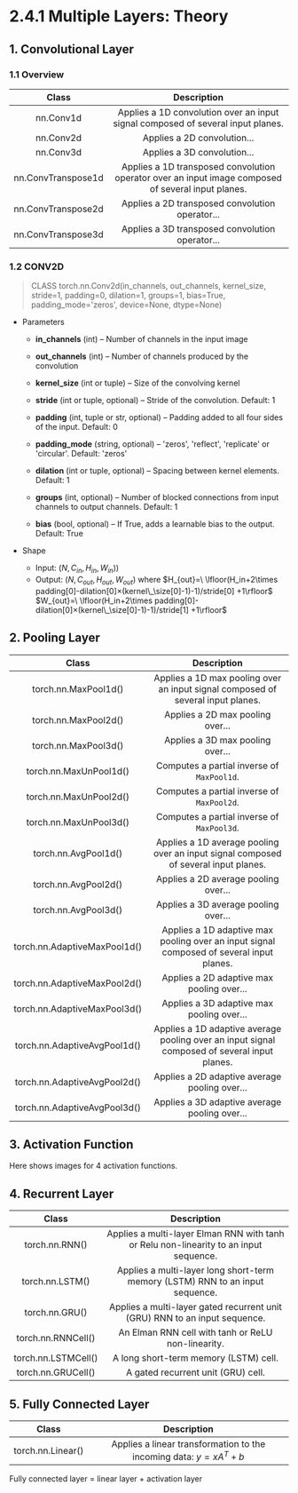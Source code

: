 # 2.4.1 Multiple Layers: Theory

## 1. Convolutional Layer

### 1.1 Overview

| Class | Description |
| :---: | :---: |
| nn.Conv1d | Applies a 1D convolution over an input signal composed of several input planes. |
| nn.Conv2d | Applies a 2D convolution... |
| nn.Conv3d | Applies a 3D convolution... |
| nn.ConvTranspose1d | Applies a 1D transposed convolution operator over an input image composed of several input planes.| 
| nn.ConvTranspose2d | Applies a 2D transposed convolution operator... |
| nn.ConvTranspose3d | Applies a 3D transposed convolution operator... |

### 1.2 CONV2D

> CLASS torch.nn.Conv2d(in_channels, out_channels, kernel_size, stride=1, padding=0, dilation=1, groups=1, bias=True, padding_mode='zeros', device=None, dtype=None)

- Parameters
  - **in_channels** (int) – Number of channels in the input image

  - **out_channels** (int) – Number of channels produced by the convolution

  - **kernel_size** (int or tuple) – Size of the convolving kernel

  - **stride** (int or tuple, optional) – Stride of the convolution. Default: 1

  - **padding** (int, tuple or str, optional) – Padding added to all four sides of the input. Default: 0

  - **padding_mode** (string, optional) – 'zeros', 'reflect', 'replicate' or 'circular'. Default: 'zeros'

  - **dilation** (int or tuple, optional) – Spacing between kernel elements. Default: 1

  - **groups** (int, optional) – Number of blocked connections from input channels to output channels. Default: 1

  - **bias** (bool, optional) – If True, adds a learnable bias to the output. Default: True
  
- Shape
  - Input: $(N, C_{in}, H_{in}, W_{in}) )$
  - Output: $(N, C_{out}, H_{out}, W_{out})$ where $H_{out}=\ \lfloor(H_in+2\times padding[0]-dilation[0]×(kernel\_\size[0]-1)-1)/stride[0] +1\rfloor$ $W_{out}=\ \lfloor(H_in+2\times padding[0]-dilation[0]×(kernel\_\size[0]-1)-1)/stride[1] +1\rfloor$

## 2. Pooling Layer

| Class | Description |
| :---: | :---: |
| torch.nn.MaxPool1d() | Applies a 1D max pooling over an input signal composed of several input planes. |
| torch.nn.MaxPool2d() | Applies a 2D max pooling over... |
| torch.nn.MaxPool3d() | Applies a 3D max pooling over... |
| torch.nn.MaxUnPool1d() | Computes a partial inverse of ```MaxPool1d```. |
| torch.nn.MaxUnPool2d() | Computes a partial inverse of ```MaxPool2d```. |
| torch.nn.MaxUnPool3d() | Computes a partial inverse of ```MaxPool3d```. |
| torch.nn.AvgPool1d() | Applies a 1D average pooling over an input signal composed of several input planes. |
| torch.nn.AvgPool2d() | Applies a 2D average pooling over... |
| torch.nn.AvgPool3d() | Applies a 3D average pooling over... |
| torch.nn.AdaptiveMaxPool1d() | Applies a 1D adaptive max pooling over an input signal composed of several input planes. |
| torch.nn.AdaptiveMaxPool2d() | Applies a 2D adaptive max pooling over... |
| torch.nn.AdaptiveMaxPool3d() | Applies a 3D adaptive max pooling over... |
| torch.nn.AdaptiveAvgPool1d() | Applies a 1D adaptive average pooling over an input signal composed of several input planes. |
| torch.nn.AdaptiveAvgPool2d() | Applies a 2D adaptive average pooling over... |
| torch.nn.AdaptiveAvgPool3d() | Applies a 3D adaptive average pooling over... |

## 3. Activation Function

Here shows images for 4 activation functions.

## 4. Recurrent Layer

| Class | Description |
| :---: | :---: |
| torch.nn.RNN() | Applies a multi-layer Elman RNN with tanh or Relu non-linearity to an input sequence. |
| torch.nn.LSTM() | Applies a multi-layer long short-term memory (LSTM) RNN to an input sequence. |
| torch.nn.GRU() | Applies a multi-layer gated recurrent unit (GRU) RNN to an input sequence. |
| torch.nn.RNNCell() | An Elman RNN cell with tanh or ReLU non-linearity. |
| torch.nn.LSTMCell() | A long short-term memory (LSTM) cell. |
| torch.nn.GRUCell() | A gated recurrent unit (GRU) cell. |

## 5. Fully Connected Layer

| Class | Description |
| :---: | :---: |
| torch.nn.Linear() | Applies a linear transformation to the incoming data: $y = xA^T + b$ |

Fully connected layer = linear layer + activation layer
